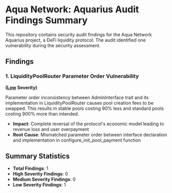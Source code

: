 # Aqua Network: Aquarius Audit Findings Summary

This repository contains security audit findings for the Aqua Network Aquarius project, a DeFi liquidity protocol. The audit identified one vulnerability during the security assessment.

## Findings

### 1. LiquidityPoolRouter Parameter Order Vulnerability
**([Low](https://cantina.xyz/competitions/990ce947-05da-443e-b397-be38a65f0bff) Severity)**

Parameter order inconsistency between AdminInterface trait and its implementation in LiquidityPoolRouter causes pool creation fees to be swapped. This results in stable pools costing 90% less and standard pools costing 900% more than intended.

- **Impact**: Complete reversal of the protocol's economic model leading to revenue loss and user overpayment
- **Root Cause**: Mismatched parameter order between interface declaration and implementation in configure_init_pool_payment function

## Summary Statistics
- **Total Findings**: 1
- **High Severity Findings**: 0
- **Medium Severity Findings**: 0
- **Low Severity Findings**: 1